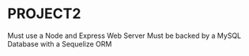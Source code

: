 # PROJECT2
Must use a Node and Express Web Server Must be backed by a MySQL Database with a Sequelize ORM  
